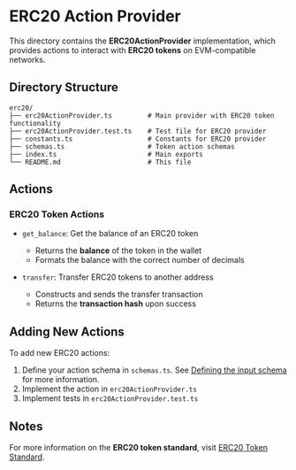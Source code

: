 # ERC20 Action Provider

This directory contains the **ERC20ActionProvider** implementation, which provides actions to interact with **ERC20 tokens** on EVM-compatible networks.

## Directory Structure

```
erc20/
├── erc20ActionProvider.ts         # Main provider with ERC20 token functionality
├── erc20ActionProvider.test.ts    # Test file for ERC20 provider
├── constants.ts                   # Constants for ERC20 provider
├── schemas.ts                     # Token action schemas
├── index.ts                       # Main exports
└── README.md                      # This file
```

## Actions

### ERC20 Token Actions

- `get_balance`: Get the balance of an ERC20 token
  - Returns the **balance** of the token in the wallet
  - Formats the balance with the correct number of decimals

- `transfer`: Transfer ERC20 tokens to another address
  - Constructs and sends the transfer transaction
  - Returns the **transaction hash** upon success

## Adding New Actions

To add new ERC20 actions:

1. Define your action schema in `schemas.ts`. See [Defining the input schema](https://github.com/coinbase/agentkit/blob/main/CONTRIBUTING-TYPESCRIPT.md#defining-the-input-schema) for more information.
2. Implement the action in `erc20ActionProvider.ts`
3. Implement tests in `erc20ActionProvider.test.ts`

## Notes

For more information on the **ERC20 token standard**, visit [ERC20 Token Standard](https://ethereum.org/en/developers/docs/standards/tokens/erc-20/).

